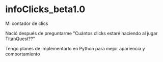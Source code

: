 # infoClicks_beta1.0
Mi contador de clics

Nació después de preguntarme "Cuántos clicks estaré haciendo al jugar TitanQuest??"

Tengo planes de implementarlo en Python para mejor apariencia y comportamiento
